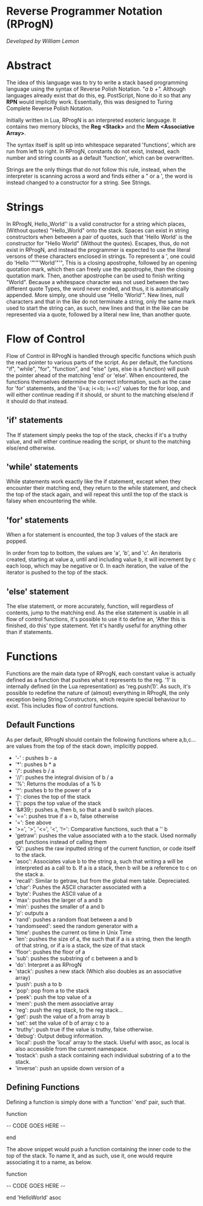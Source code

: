 

# Reverse Programmer Notation (RProgN)

_Developed by William Lemon_

# Abstract

The idea of this language was to try to write a stack based programming language using the syntax of Reverse Polish Notation. &quot;_a b +&quot;._ Although languages already exist that do this, eg. PostScript, None do it so that any **RPN** would implicitly work. Essentially, this was designed to Turing Complete Reverse Polish Notation.

Initially written in Lua, RProgN is an interpreted esoteric language. It contains two memory blocks, the **Reg**  **&lt;Stack&gt;** and the **Mem**  **&lt;Associative Array&gt;**.

The syntax itself is split up into whitespace separated &#39;functions&#39;, which are run from left to right. In RProgN, constants do not exist, instead, each number and string counts as a default &#39;function&#39;, which can be overwritten.

Strings are the only things that do not follow this rule, instead, when the interpreter is scanning across a word and finds either a &quot; or a &#39;, the word is instead changed to a constructor for a string. See Strings.

# Strings

In RProgN, Hello\_World&#39;&#39; is a valid constructor for a string which places, (Without quotes) &quot;Hello\_World&quot; onto the stack.  Spaces can exist in string constructors when between a pair of quotes, such that &#39;Hello World&#39; is the constructor for &quot;Hello World&quot; (Without the quotes).  Escapes, thus, do not exist in RProgN, and instead the programmer is expected to use the literal versons of these characters enclosed in strings. To represent a &#39;, one could do &#39;Hello &#39;&quot;&#39;&quot;&#39;World&#39;&quot;&#39;&quot;, This is a closing apostrophe, followed by an opening quotation mark, which then can freely use the apostrophe, than the closing quotation mark. Then, another apostrophe can be used to finish writing &quot;World&quot;. Because a whitespace character was not used between the two different quote Types, the word never ended, and thus, it is automatically appended. More simply, one should use &quot;Hello &#39;World&#39;&quot;. New lines, null characters and that in the like do not terminate a string, only the same mark used to start the string can, as such, new lines and that in the like can be represented via a quote, followed by a literal new line, than another quote.

# Flow of Control

Flow of Control in RProgN is handled through specific functions which push the read pointer to various parts of the script. As per default, the functions &quot;if&quot;, &quot;while&quot;, &quot;for&quot;, &quot;function&quot;, and &quot;else&quot; (yes, else is a function) will push the pointer ahead of the matching &#39;end&#39; or &#39;else&#39;. When encountered, the functions themselves determine the correct information, such as the case for &#39;for&#39; statements, and the &#39;(i=a; i&lt;=b; i+=c)&#39; values for the for loop, and will either continue reading if it should, or shunt to the matching else/end if it should do that instead.

## &#39;if&#39; statements

The If statement simply peeks the top of the stack, checks if it&#39;s a truthy value, and will either continue reading the script, or shunt to the matching else/end otherwise.

## &#39;while&#39; statements

While statements work exactly like the if statement, except when they encounter their matching end, they return to the while statement, and check the top of the stack again, and will repeat this until the top of the stack is falsey when encountering the while.

## &#39;for&#39; statements

When a for statement is encounted, the top 3 values of the stack are popped.

In order from top to bottom, the values are &#39;a&#39;, &#39;b&#39;, and &#39;c&#39;.
An iteratoris created, starting at value a, until and including value b, it will increment by c each loop, which may be negative or 0. In each iteration, the value of the iterator is pushed to the top of the stack.

## &#39;else&#39; statement

The else statement, or more accurately, function, will regardless of contents, jump to the matching end.  As the else statement is usable in all flow of control functions, it&#39;s possible to use it to define an, &#39;After this is finished, do this&#39; type statement. Yet it&#39;s hardly useful for anything other than if statements.

# Functions

Functions are the main data type of RProgN, each constant value is actually defined as a function that pushes what it represents to the reg. &#39;1&#39; is internally defined (in the Lua representation) as &#39;reg.push(1)&#39;. As such, it&#39;s possible to redefine the nature of (almost) everything in RProgN, the only exception being String Constructors, which require special behaviour to exist. This includes flow of control functions.

## Default Functions

As per default, RProgN should contain the following functions where a,b,c... are values from the top of the stack down, implicitly popped.

- &#39;-&#39; : pushes b - a
- &#39;\*&#39;: pushes b \* a
- &#39;/&#39;: pushes b / a
- &#39;//&#39;: pushes the integral division of b / a
- &#39;%&#39;: Returns the modulas of a % b
- &#39;^&#39;: pushes b to the power of a
- &#39;]&#39;: clones the top of the stack
- &#39;[&#39;: pops the top value of the stack
- &#39;\&#39;: pushes a, then b, so that a and b switch places.
- &#39;==&#39;: pushes true if a = b, false otherwise
- &#39;=&#39;: See above
- &#39;&gt;=&#39;, &#39;&gt;&#39;, &#39;&lt;=&#39;, &#39;&lt;&#39;, &#39;!=&#39;: Comparative functions, such that a &#39;&#39; b
- &#39;getraw&#39;: pushes the value associated with a to the stack. Used normally get functions instead of calling them
- &#39;Q&#39;: pushes the raw inputted string of the current function, or code itself to the stack.
- &#39;asoc&#39;: Associates value b to the string a, such that writing a will be interpreted as a call to b. If a is a stack, then b will be a reference to c on the stack a.
- &#39;recall&#39;: Similar to getraw, but from the global mem table. Depreciated.
- &#39;char&#39;: Pushes the ASCII character associated with a
- &#39;byte&#39;: Pushes the ASCII value of a
- &#39;max&#39;: pushes the larger of a and b
- &#39;min&#39;: pushes the smaller of a and b
- &#39;p&#39;: outputs a
- &#39;rand&#39;: pushes a random float between a and b
- &#39;randomseed&#39;: seed the random generator with a
- &#39;time&#39;: pushes the current os time in Unix Time
- &#39;len&#39;: pushes the size of a, the such that if a is a string, then the length of that string, or if a is a stack, the size of that stack
- &#39;floor&#39;: pushes the floor of a
- &#39;sub&#39;: pushes the substring of c between a and b
- &#39;do&#39;: Interpret a as RProgN
- &#39;stack&#39;: pushes a new stack (Which also doubles as an associative array)
- &#39;push&#39;: push a to b
- &#39;pop&#39;: pop from a to the stack
- &#39;peek&#39;: push the top value of a
- &#39;mem&#39;: push the mem associative array
- &#39;reg&#39;: push the reg stack, to the reg stack...
- &#39;get&#39;: push the value of a from array b
- &#39;set&#39;: set the value of b of array c to a
- &#39;truthy&#39;: push true if the value is truthy, false otherwise.
- &#39;debug&#39;: Output debug information.
- &#39;local&#39;: push the &#39;local&#39; array to the stack. Useful with asoc, as local is also accessible from the current namespace.
- &#39;tostack&#39;: push a stack containing each individual substring of a to the stack.
- &#39;inverse&#39;: push an upside down version of a

## Defining Functions

Defining a function is simply done with a &#39;function&#39; &#39;end&#39; pair, such that.

function

-- CODE GOES HERE --

end

The above snippet would push a function containing the inner code to the top of the stack. To name it, and as such, use it, one would require associating it to a name, as below.

function

-- CODE GOES HERE --

end &#39;HelloWorld&#39; asoc

